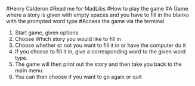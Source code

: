 #Henry Calderon
#Read me for MadLibs
#How to play the game
#A Game where a story is given with empty spaces and you have to fill in the blanks with the prompted word type
#Access the game via the terminal
1. Start game, given options
2. Choose Which story you would like to fill in
3. Choose whether or not you want to fill it in or have the computer do it
4. If you choose to fill it in, give a corresponding word to the given word type.
5. The game will then print out the story and then take you back to the main menu.
6. You can then choose if you want to go again or quit
